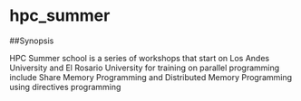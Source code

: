 # hpc_summer
##Synopsis

HPC Summer school is a series of workshops that start on Los Andes University and El Rosario University for 
training on parallel programming include Share Memory Programming and Distributed Memory Programming using 
directives programming 


